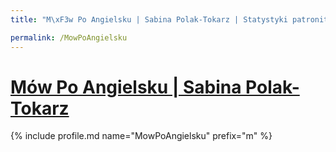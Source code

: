 ```yaml
---
title: "M\xF3w Po Angielsku | Sabina Polak-Tokarz | Statystyki patronite.pl | Patromierz"

permalink: /MowPoAngielsku
---
```


# [Mów Po Angielsku | Sabina Polak-Tokarz](https://patronite.pl/MowPoAngielsku)

{% include profile.md name="MowPoAngielsku" prefix="m" %}
